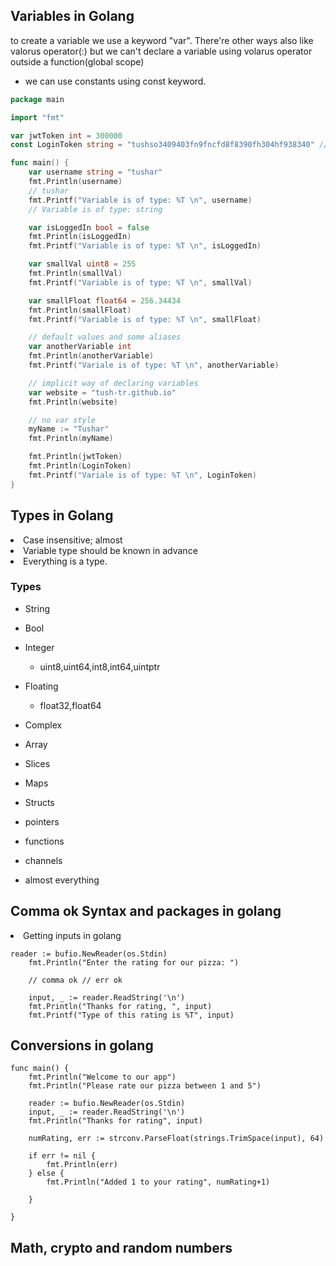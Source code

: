 ## Variables in Golang
to create a variable we use a keyword "var". There're other ways also like valorus operator(:) but we can't declare a variable using volarus operator outside a function(global scope)

- we can use constants using const keyword.



```go
package main

import "fmt"

var jwtToken int = 300000
const LoginToken string = "tushso3409403fn9fncfd8f8390fh304hf938340" // public

func main() {
	var username string = "tushar"
	fmt.Println(username)
	// tushar
	fmt.Printf("Variable is of type: %T \n", username)
	// Variable is of type: string

	var isLoggedIn bool = false
	fmt.Println(isLoggedIn)
	fmt.Printf("Variable is of type: %T \n", isLoggedIn)

	var smallVal uint8 = 255
	fmt.Println(smallVal)
	fmt.Printf("Variable is of type: %T \n", smallVal)

	var smallFloat float64 = 256.34434
	fmt.Println(smallFloat)
	fmt.Printf("Variable is of type: %T \n", smallFloat)

	// default values and some aliases
	var anotherVariable int
	fmt.Println(anotherVariable)
	fmt.Printf("Variale is of type: %T \n", anotherVariable)

	// implicit way of declaring variables
	var website = "tush-tr.github.io"
	fmt.Println(website)

	// no var style
	myName := "Tushar"
	fmt.Println(myName)

	fmt.Println(jwtToken)
	fmt.Println(LoginToken)
	fmt.Printf("Variale is of type: %T \n", LoginToken)
}

```

## Types in Golang
<li>Case insensitive; almost
<li>Variable type should be known in advance
<li>Everything is a type.

### Types
  - String
  - Bool
  - Integer
    - uint8,uint64,int8,int64,uintptr
  - Floating
    - float32,float64
  - Complex

  - Array
  - Slices
  - Maps
  - Structs
  - pointers

  - functions
  - channels
  - almost everything

## Comma ok Syntax and packages in golang

<li>Getting inputs in golang

```Golang
reader := bufio.NewReader(os.Stdin)
	fmt.Println("Enter the rating for our pizza: ")

	// comma ok // err ok

	input, _ := reader.ReadString('\n')
	fmt.Println("Thanks for rating, ", input)
	fmt.Printf("Type of this rating is %T", input)
```

## Conversions in golang

```Golang
func main() {
	fmt.Println("Welcome to our app")
	fmt.Println("Please rate our pizza between 1 and 5")

	reader := bufio.NewReader(os.Stdin)
	input, _ := reader.ReadString('\n')
	fmt.Println("Thanks for rating", input)

	numRating, err := strconv.ParseFloat(strings.TrimSpace(input), 64)

	if err != nil {
		fmt.Println(err)
	} else {
		fmt.Println("Added 1 to your rating", numRating+1)

	}

}
```

## Math, crypto and random numbers

